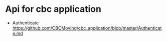 # Api for cbc application

- Authenticate https://github.com/CBCMoving/cbc_application/blob/master/Authenticate.md

